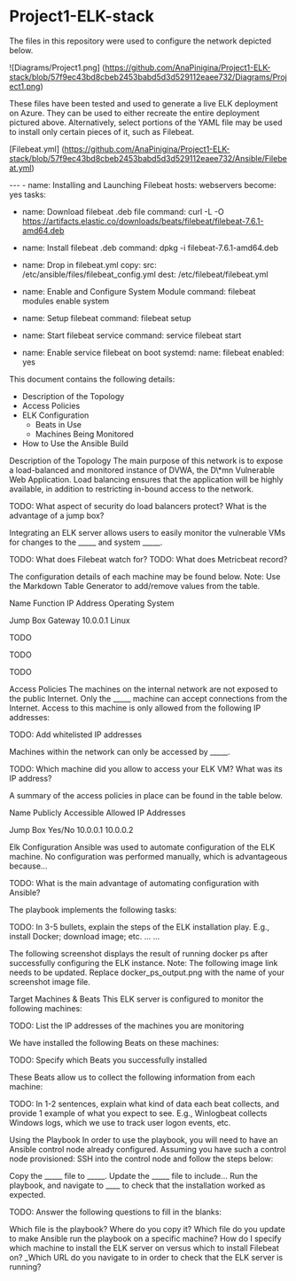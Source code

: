 # Project1-ELK-stack
The files in this repository were used to configure the network depicted below.

![Diagrams/Project1.png] (https://github.com/AnaPinigina/Project1-ELK-stack/blob/57f9ec43bd8cbeb2453babd5d3d529112eaee732/Diagrams/Project1.png)


These files have been tested and used to generate a live ELK deployment on Azure. They can be used to either recreate the entire deployment pictured above. Alternatively, select portions of the YAML file may be used to install only certain pieces of it, such as Filebeat.

[Filebeat.yml] (https://github.com/AnaPinigina/Project1-ELK-stack/blob/57f9ec43bd8cbeb2453babd5d3d529112eaee732/Ansible/Filebeat.yml)

<block>
---
 - name: Installing and Launching Filebeat
  hosts: webservers
  become: yes
  tasks:

 - name: Download filebeat .deb file
    command: curl -L -O https://artifacts.elastic.co/downloads/beats/filebeat/filebeat-7.6.1-amd64.deb

  - name: Install filebeat .deb
    command: dpkg -i filebeat-7.6.1-amd64.deb

  - name: Drop in filebeat.yml
    copy:
      src: /etc/ansible/files/filebeat_config.yml
      dest: /etc/filebeat/filebeat.yml

  - name: Enable and Configure System Module
    command: filebeat modules enable system

  - name: Setup filebeat
    command: filebeat setup

  - name: Start filebeat service
    command: service filebeat start

  - name: Enable service filebeat on boot
    systemd:
      name: filebeat
      enabled: yes
  </block>

This document contains the following details:

* Description of the Topology
* Access Policies
* ELK Configuration
  * Beats in Use
  * Machines Being Monitored
* How to Use the Ansible Build


Description of the Topology
The main purpose of this network is to expose a load-balanced and monitored instance of DVWA, the D\\*mn Vulnerable Web Application.
Load balancing ensures that the application will be highly available, in addition to restricting in-bound access to the network.

TODO: What aspect of security do load balancers protect? What is the advantage of a jump box?

Integrating an ELK server allows users to easily monitor the vulnerable VMs for changes to the _____ and system _____.

TODO: What does Filebeat watch for?
TODO: What does Metricbeat record?

The configuration details of each machine may be found below.
Note: Use the Markdown Table Generator to add/remove values from the table.



Name
Function
IP Address
Operating System




Jump Box
Gateway
10.0.0.1
Linux


TODO





TODO





TODO







Access Policies
The machines on the internal network are not exposed to the public Internet.
Only the _____ machine can accept connections from the Internet. Access to this machine is only allowed from the following IP addresses:

TODO: Add whitelisted IP addresses

Machines within the network can only be accessed by _____.

TODO: Which machine did you allow to access your ELK VM? What was its IP address?

A summary of the access policies in place can be found in the table below.



Name
Publicly Accessible
Allowed IP Addresses




Jump Box
Yes/No
10.0.0.1 10.0.0.2














Elk Configuration
Ansible was used to automate configuration of the ELK machine. No configuration was performed manually, which is advantageous because...

TODO: What is the main advantage of automating configuration with Ansible?

The playbook implements the following tasks:

TODO: In 3-5 bullets, explain the steps of the ELK installation play. E.g., install Docker; download image; etc.
...
...

The following screenshot displays the result of running docker ps after successfully configuring the ELK instance.
Note: The following image link needs to be updated. Replace docker_ps_output.png with the name of your screenshot image file.


Target Machines & Beats
This ELK server is configured to monitor the following machines:

TODO: List the IP addresses of the machines you are monitoring

We have installed the following Beats on these machines:

TODO: Specify which Beats you successfully installed

These Beats allow us to collect the following information from each machine:

TODO: In 1-2 sentences, explain what kind of data each beat collects, and provide 1 example of what you expect to see. E.g., Winlogbeat collects Windows logs, which we use to track user logon events, etc.


Using the Playbook
In order to use the playbook, you will need to have an Ansible control node already configured. Assuming you have such a control node provisioned:
SSH into the control node and follow the steps below:

Copy the _____ file to _____.
Update the _____ file to include...
Run the playbook, and navigate to ____ to check that the installation worked as expected.

TODO: Answer the following questions to fill in the blanks:

Which file is the playbook? Where do you copy it?
Which file do you update to make Ansible run the playbook on a specific machine? How do I specify which machine to install the ELK server on versus which to install Filebeat on?
_Which URL do you navigate to in order to check that the ELK server is running?
